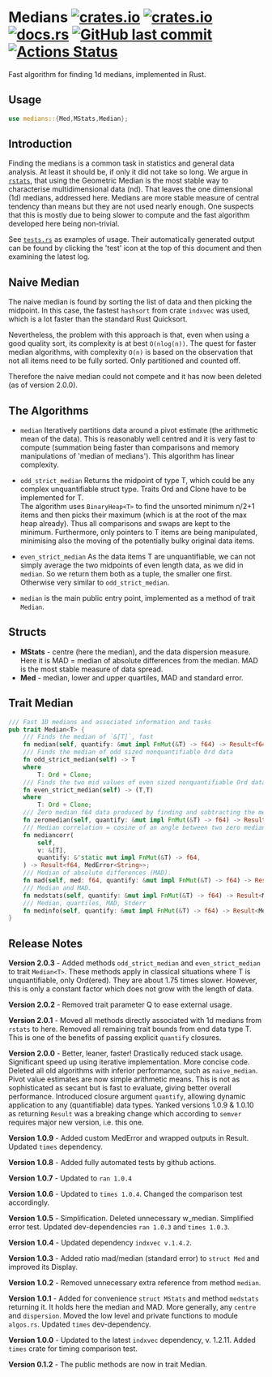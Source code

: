 # Medians [<img alt="crates.io" src="https://img.shields.io/crates/v/medians?logo=rust">](https://crates.io/crates/medians) [<img alt="crates.io" src="https://img.shields.io/crates/d/medians?logo=rust">](https://crates.io/crates/medians) [<img alt="docs.rs" src="https://img.shields.io/docsrs/medians?logo=rust">](https://docs.rs/medians) [<img alt="GitHub last commit" src="https://img.shields.io/github/last-commit/liborty/medians/HEAD?logo=github">](https://github.com/liborty/medians) [![Actions Status](https://github.com/liborty/medians/workflows/test/badge.svg)](https://github.com/liborty/medians/actions)

Fast algorithm for finding 1d medians, implemented in Rust.

## Usage

```rust
use medians::{Med,MStats,Median};
```

## Introduction

Finding the medians is a common task in statistics and general data analysis. At least it should be, if only it did not take so long. We argue in [`rstats`](https://github.com/liborty/rstats), that using the Geometric Median is the most stable way to characterise multidimensional data (nd). That leaves the one dimensional (1d) medians, addressed here. Medians are more stable measure of central tendency than means but they are not used nearly enough. One suspects that this is mostly due to being slower to compute and the fast algorithm developed here being non-trivial. 

See [`tests.rs`](https://github.com/liborty/medians/blob/main/tests/tests.rs) as examples of usage. Their automatically generated output can be found by clicking the 'test' icon at the top of this document and then examining the latest log.

## Naive Median

The naive median is found by sorting the list of data and then picking the midpoint. In this case, the fastest `hashsort` from crate `indxvec` was used, which is a lot faster than the standard Rust Quicksort.

Nevertheless, the problem with this approach is that, even when using a good quality sort, its complexity is at best `O(nlog(n))`. The quest for faster median algorithms, with complexity `O(n)` is based on the observation that not all items need to be fully sorted. Only partitioned and counted off.

Therefore the naive median could not compete and it has now been deleted (as of version 2.0.0).

## The Algorithms

* `median`
Iteratively partitions data around a pivot estimate (the arithmetic mean of the data). This is reasonably well centred and it is very fast to compute (summation being faster than comparisons and memory manipulations of 'median of medians'). This algorithm has linear complexity.

* `odd_strict_median`
Returns the midpoint of type T, which could be any complex unquantifiable struct type. Traits Ord and Clone have to be implemented for T.  
The algorithm uses `BinaryHeap<T>` to find the unsorted minimum n/2+1 items and then picks their maximum (which is at the root of the max heap already). Thus all comparisons and swaps are kept to the minimum. Furthermore, only pointers to T items are being manipulated, minimising also the moving of the potentially bulky original data items.

* `even_strict_median`
As the data items T are unquantifiable, we can not simply average the two midpoints of even length data, as we did in `median`. So we return them both as a tuple, the smaller one first. Otherwise very similar to `odd_strict_median`.

* `median`
is the main public entry point, implemented as a method of trait `Median`.

## Structs

* **MStats** - centre (here the median), and the data dispersion measure. Here it is MAD = median of absolute differences from the median. MAD is the most stable measure of data spread.
* **Med** - median, lower and upper quartiles, MAD and standard error.

## Trait Median

```rust
/// Fast 1D medians and associated information and tasks
pub trait Median<T> {
    /// Finds the median of `&[T]`, fast
    fn median(self, quantify: &mut impl FnMut(&T) -> f64) -> Result<f64, ME>;
    /// Finds the median of odd sized nonquantifiable Ord data
    fn odd_strict_median(self) -> T
    where
        T: Ord + Clone;
    /// Finds the two mid values of even sized nonquantifiable Ord data
    fn even_strict_median(self) -> (T,T)
    where
        T: Ord + Clone;
    /// Zero median f64 data produced by finding and subtracting the median.
    fn zeromedian(self, quantify: &mut impl FnMut(&T) -> f64) -> Result<Vec<f64>, ME>;
    /// Median correlation = cosine of an angle between two zero median vecs
    fn mediancorr(
        self,
        v: &[T],
        quantify: &'static mut impl FnMut(&T) -> f64,
    ) -> Result<f64, MedError<String>>;
    /// Median of absolute differences (MAD).
    fn mad(self, med: f64, quantify: &mut impl FnMut(&T) -> f64) -> Result<f64, ME>;
    /// Median and MAD.
    fn medstats(self, quantify: &mut impl FnMut(&T) -> f64) -> Result<MStats, ME>;
    /// Median, quartiles, MAD, Stderr
    fn medinfo(self, quantify: &mut impl FnMut(&T) -> f64) -> Result<Med, ME>;
}
```

## Release Notes

**Version 2.0.3** - Added methods `odd_strict_median` and `even_strict_median` to trait `Median<T>`.
These methods apply in classical situations where T is unquantifiable, only Ord(ered). They are about 1.75 times slower.
However, this is only a constant factor which does not grow with the length of data.

**Version 2.0.2** - Removed trait parameter Q to ease external usage.

**Version 2.0.1** - Moved all methods directly associated with 1d medians from `rstats` to here. Removed all remaining trait bounds from end data type T. This is one of the benefits of passing explicit `quantify` closures.

**Version 2.0.0** - Better, leaner, faster! Drastically reduced stack usage. Significant speed up using iterative implementation. More concise code. Deleted all old algorithms with inferior performance, such as `naive_median`. Pivot value estimates are now simple arithmetic means. This is not as sophisticated as secant but is fast to evaluate, giving better overall performance. Introduced closure argument `quantify`, allowing dynamic application to any (quantifiable) data types. Yanked versions 1.0.9 & 1.0.10 as returning `Result` was a breaking change which according to `semver` requires major new version, i.e. this one.

**Version 1.0.9** - Added custom MedError and wrapped outputs in Result. Updated `times` dependency.

**Version 1.0.8** - Added fully automated tests by github actions.

**Version 1.0.7** - Updated to `ran 1.0.4`

**Version 1.0.6** - Updated to `times 1.0.4`. Changed the comparison test accordingly.

**Version 1.0.5** - Simplification. Deleted unnecessary w_median. Simplified error test. Updated dev-dependencies `ran 1.0.3` and `times 1.0.3`.

**Version 1.0.4** - Updated dependency `indxvec v.1.4.2`.

**Version 1.0.3** - Added ratio mad/median (standard error) to `struct Med` and improved its Display.

**Version 1.0.2** - Removed unnecessary extra reference from method `median`.

**Version 1.0.1** - Added for convenience `struct MStats` and method `medstats` returning it. It holds here the median and MAD. More generally, any `centre` and `dispersion`. Moved the low level and private functions to module `algos.rs`. Updated `times` dev-dependency.

**Version 1.0.0** -  Updated to the latest `indxvec` dependency, v. 1.2.11. Added `times` crate for timing comparison test.

**Version 0.1.2** - The public methods are now in trait Median.
